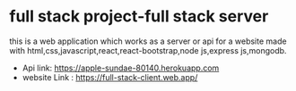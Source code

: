 # full stack project-full stack server
this is a web application which works as a server or api for a website made with html,css,javascript,react,react-bootstrap,node js,express js,mongodb.

* Api link: https://apple-sundae-80140.herokuapp.com
* website Link : https://full-stack-client.web.app/
